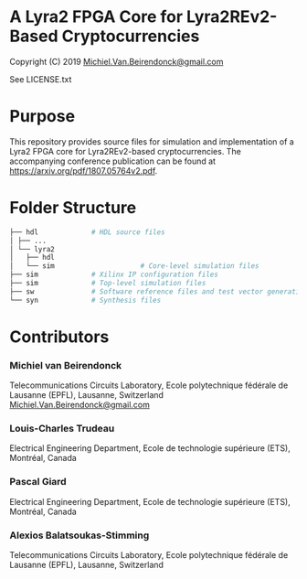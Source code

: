# A Lyra2 FPGA Core for Lyra2REv2-Based Cryptocurrencies

Copyright (C) 2019 Michiel.Van.Beirendonck@gmail.com

See LICENSE.txt

# Purpose

This repository provides source files for simulation and implementation of a Lyra2 FPGA core for Lyra2REv2-based cryptocurrencies. The accompanying conference publication can be found at https://arxiv.org/pdf/1807.05764v2.pdf. 

# Folder Structure

```bash
├── hdl				# HDL source files
│ ├── ...
│ └── lyra2
│   ├── hdl   
│   └── sim                     # Core-level simulation files
├── sim				# Xilinx IP configuration files
├── sim				# Top-level simulation files 
├── sw				# Software reference files and test vector generation
└── syn				# Synthesis files
```	

# Contributors

### Michiel van Beirendonck
Telecommunications Circuits Laboratory, Ecole polytechnique fédérale de Lausanne (EPFL), Lausanne, Switzerland
Michiel.Van.Beirendonck@gmail.com
### Louis-Charles Trudeau
Electrical Engineering Department, Ecole de technologie supérieure (ETS), Montréal, Canada 
### Pascal Giard
Electrical Engineering Department, Ecole de technologie supérieure (ETS), Montréal, Canada 
### Alexios Balatsoukas-Stimming
Telecommunications Circuits Laboratory, Ecole polytechnique fédérale de Lausanne (EPFL), Lausanne, Switzerland
